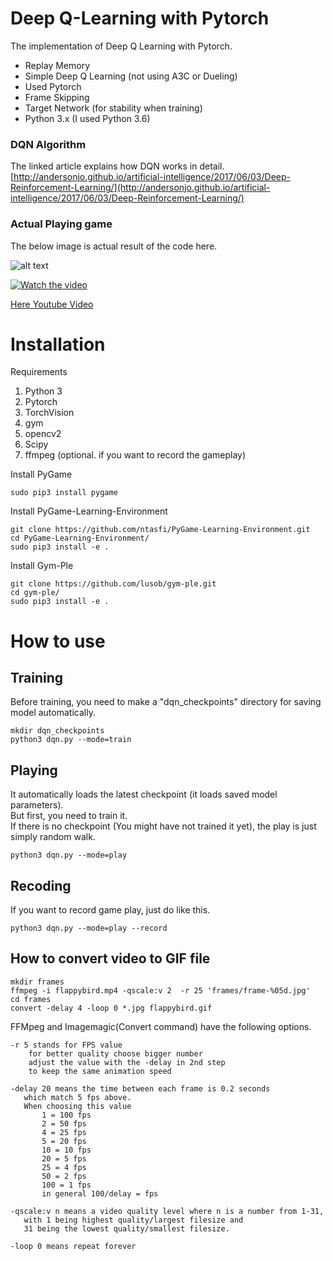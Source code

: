 # Deep Q-Learning with Pytorch

The implementation of Deep Q Learning with Pytorch. 

* Replay Memory 
* Simple Deep Q Learning (not using A3C or Dueling) 
* Used Pytorch
* Frame Skipping 
* Target Network (for stability when training)
* Python 3.x (I used Python 3.6)

### DQN Algorithm
The linked article explains how DQN works in detail.<br>
[http://andersonjo.github.io/artificial-intelligence/2017/06/03/Deep-Reinforcement-Learning/](http://andersonjo.github.io/artificial-intelligence/2017/06/03/Deep-Reinforcement-Learning/)

### Actual Playing game
The below image is actual result of the code here. 

![alt text](./images/flappybird.gif?raw=true)

[![Watch the video](http://img.youtube.com/vi/MkE6bnK7_DE/0.jpg)](https://youtu.be/MkE6bnK7_DE)

[Here Youtube Video](https://youtu.be/MkE6bnK7_DE)


# Installation

Requirements 

1. Python 3
2. Pytorch 
3. TorchVision
4. gym
5. opencv2 
6. Scipy
7. ffmpeg (optional. if you want to record the gameplay)


Install PyGame

```
sudo pip3 install pygame
```

Install PyGame-Learning-Environment

```
git clone https://github.com/ntasfi/PyGame-Learning-Environment.git
cd PyGame-Learning-Environment/
sudo pip3 install -e .
```

Install Gym-Ple

```
git clone https://github.com/lusob/gym-ple.git
cd gym-ple/
sudo pip3 install -e .
```

# How to use

## Training

Before training, you need to make a "dqn_checkpoints" directory for saving model automatically. 

```
mkdir dqn_checkpoints
python3 dqn.py --mode=train
```

## Playing 

It automatically loads the latest checkpoint (it loads saved model parameters). <br>
But first, you need to train it.<br>
If there is no checkpoint (You might have not trained it yet), the play is just simply random walk. 

```
python3 dqn.py --mode=play
```

## Recoding

If you want to record game play, just do like this. 

```
python3 dqn.py --mode=play --record 
```

## How to convert video to GIF file

```
mkdir frames
ffmpeg -i flappybird.mp4 -qscale:v 2  -r 25 'frames/frame-%05d.jpg'
cd frames
convert -delay 4 -loop 0 *.jpg flappybird.gif
```

FFMpeg and Imagemagic(Convert command) have the following options. 

```
-r 5 stands for FPS value
    for better quality choose bigger number
    adjust the value with the -delay in 2nd step
    to keep the same animation speed

-delay 20 means the time between each frame is 0.2 seconds
   which match 5 fps above.
   When choosing this value
       1 = 100 fps
       2 = 50 fps
       4 = 25 fps
       5 = 20 fps
       10 = 10 fps
       20 = 5 fps
       25 = 4 fps
       50 = 2 fps
       100 = 1 fps
       in general 100/delay = fps

-qscale:v n means a video quality level where n is a number from 1-31, 
   with 1 being highest quality/largest filesize and 
   31 being the lowest quality/smallest filesize.

-loop 0 means repeat forever
```
